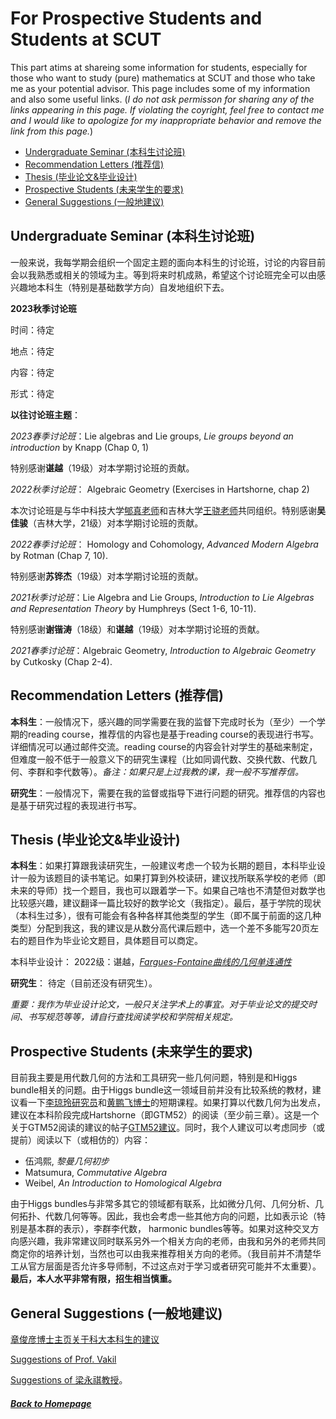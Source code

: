 # For Prospective Students and Students at SCUT

This part atims at shareing some information for students, especially for those who want to study (pure) mathematics at SCUT and those who take me as your potential advisor. This page includes some of my information and also some useful links. (*I do not ask permisson for sharing any of the links appearing in this page. If violating the coyright, feel free to contact me and I would like to apologize for my inappropriate behavior and remove the link from this page.*) 
* [Undergraduate Seminar (本科生讨论班)](#UndGradSemi)
* [Recommendation Letters (推荐信)](#Recomm)
* [Thesis (毕业论文&毕业设计)](#Thesis)
* [Prospective Students (未来学生的要求)](#ProspStu)
* [General Suggestions (一般地建议)](#GenSug)

<h2 id="UndGrasemi"> Undergraduate Seminar (本科生讨论班) </h2>

一般来说，我每学期会组织一个固定主题的面向本科生的讨论班，讨论的内容目前会以我熟悉或相关的领域为主。等到将来时机成熟，希望这个讨论班完全可以由感兴趣地本科生（特别是基础数学方向）自发地组织下去。

**2023秋季讨论班**

时间：待定

地点：待定

内容：待定

形式：待定

**以往讨论班主题**：

*2023春季讨论班*：Lie algebras and Lie groups, *Lie groups beyond an introduction* by Knapp (Chap 0, 1)

特别感谢**谌越**（19级）对本学期讨论班的贡献。

*2022秋季讨论班*： Algebraic Geometry (Exercises in Hartshorne, chap 2)

本次讨论班是与华中科技大学[郇真老师](https://huanzhen84.github.io/zhenhuan/)和吉林大学[王骁老师](https://math.jlu.edu.cn/info/1063/9138.htm)共同组织。特别感谢**吴佳骏**（吉林大学，21级）对本学期讨论班的贡献。

*2022春季讨论班*： Homology and Cohomology, *Advanced Modern Algebra* by Rotman (Chap 7, 10). 

特别感谢**苏铧杰**（19级）对本学期讨论班的贡献。

*2021秋季讨论班*：Lie Algebra and Lie Groups, *Introduction to Lie Algebras and Representation Theory* by Humphreys (Sect 1-6, 10-11). 

特别感谢**谢锴涛**（18级）和**谌越**（19级）对本学期讨论班的贡献。

*2021春季讨论班*：Algebraic Geometry, *Introduction to Algebraic Geometry* by Cutkosky (Chap 2-4).

<h2 id="Recomm"> Recommendation Letters (推荐信) </h2>

**本科生**：一般情况下，感兴趣的同学需要在我的监督下完成时长为（至少）一个学期的reading course，推荐信的内容也是基于reading course的表现进行书写。详细情况可以通过邮件交流。reading course的内容会针对学生的基础来制定，但难度一般不低于一般意义下的研究生课程（比如同调代数、交换代数、代数几何、李群和李代数等）。*备注：如果只是上过我教的课，我一般不写推荐信。*

**研究生**：一般情况下，需要在我的监督或指导下进行问题的研究。推荐信的内容也是基于研究过程的表现进行书写。

<h2 id="Thesis"> Thesis (毕业论文&毕业设计) </h2>

**本科生**：如果打算跟我读研究生，一般建议考虑一个较为长期的题目，本科毕业设计一般为该题目的读书笔记。如果打算到外校读研，建议找所联系学校的老师（即未来的导师）找一个题目，我也可以跟着学一下。如果自己啥也不清楚但对数学也比较感兴趣，建议翻译一篇比较好的数学论文（我指定）。最后，基于学院的现状（本科生过多），很有可能会有各种各样其他类型的学生（即不属于前面的这几种类型）分配到我这，我的建议是从数分高代课后题中，选一个差不多能写20页左右的题目作为毕业论文题目，具体题目可以商定。

本科毕业设计：
2022级：谌越，[*Fargues-Fontaine曲线的几何单连通性*]()

**研究生**： 待定（目前还没有研究生）。

*重要：我作为毕业设计论文，一般只关注学术上的事宜。对于毕业论文的提交时间、书写规范等等，请自行查找阅读学校和学院相关规定。*


<h2 id="ProspStu"> Prospective Students (未来学生的要求) </h2>

目前我主要是用代数几何的方法和工具研究一些几何问题，特别是和Higgs bundle相关的问题。由于Higgs bundle这一领域目前并没有比较系统的教材，建议看一下[李琼玲研究员](https://www.srmc.pku.edu.cn/tzgg/137261.htm)和[黄鹏飞博士](http://www.cim.nankai.edu.cn/2022/0627/c11453a460256/page.htm)的短期课程。如果打算以代数几何为出发点，建议在本科阶段完成Hartshorne（即GTM52）的阅读（至少前三章）。这是一个关于GTM52阅读的建议的帖子[GTM52建议](https://exp.newsmth.net/topic/article/a05e7dbb3c14e84b222a7bc0bd4e6bea)。同时，我个人建议可以考虑同步（或提前）阅读以下（或相仿的）内容：

* 伍鸿熙, *黎曼几何初步*
* Matsumura, *Commutative Algebra*
* Weibel, *An Introduction to Homological Algebra*

由于Higgs bundles与非常多其它的领域都有联系，比如微分几何、几何分析、几何拓扑、代数几何等等。因此，我也会考虑一些其他方向的问题，比如表示论（特别是基本群的表示），李群李代数， harmonic bundles等等。如果对这种交叉方向感兴趣，我非常建议同时联系另外一个相关方向的老师，由我和另外的老师共同商定你的培养计划，当然也可以由我来推荐相关方向的老师。（我目前并不清楚华工从官方层面是否允许多导师制，不过这点对于学习或者研究可能并不太重要）。**最后，本人水平非常有限，招生相当慎重。**

<h2 id="GenSug"> General Suggestions (一般地建议) </h2>

[章俊彦博士主页关于科大本科生的建议](http://home.ustc.edu.cn/~yx3x/USTCdata.html)

[Suggestions of Prof. Vakil](http://math.stanford.edu/~vakil/potentialstudents.html) 

[Suggestions of 梁永祺教授](http://staff.ustc.edu.cn/~yqliang/files/teaching.htm)。

##### [Back to Homepage](index.md)
